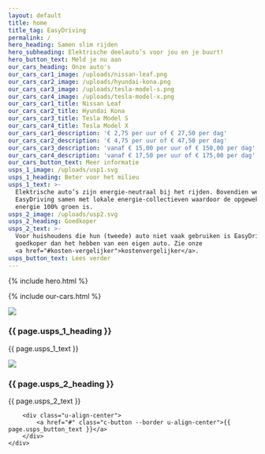 ```yaml
---
layout: default
title: home
title_tag: EasyDriving
permalink: /
hero_heading: Samen slim rijden
hero_subheading: Elektrische deelauto’s voor jou en je buurt!
hero_button_text: Meld je nu aan
our_cars_heading: Onze auto's
our_cars_car1_image: /uploads/nissan-leaf.png
our_cars_car2_image: /uploads/hyundai-kona.png
our_cars_car3_image: /uploads/tesla-model-s.png
our_cars_car4_image: /uploads/tesla-model-x.png
our_cars_car1_title: Nissan Leaf
our_cars_car2_title: Hyundai Kona
our_cars_car3_title: Tesla Model S
our_cars_car4_title: Tesla Model X
our_cars_car1_description: '€ 2,75 per uur of € 27,50 per dag'
our_cars_car2_description: '€ 4,75 per uur of € 47,50 per dag'
our_cars_car3_description: 'vanaf € 15,00 per uur of € 150,00 per dag'
our_cars_car4_description: 'vanaf € 17,50 per uur of € 175,00 per dag'
our_cars_button_text: Meer informatie
usps_1_image: /uploads/usp1.svg
usps_1_heading: Beter voor het milieu
usps_1_text: >-
  Elektrische auto’s zijn energie-neutraal bij het rijden. Bovendien werkt
  EasyDriving samen met lokale energie-collectieven waardoor de opgewekte
  energie 100% groen is.
usps_2_image: /uploads/usp2.svg
usps_2_heading: Goedkoper
usps_2_text: >-
  Voor huishoudens die hun (tweede) auto niet vaak gebruiken is EasyDriving veel
  goedkoper dan het hebben van een eigen auto. Zie onze
  <a href="#kosten-vergelijker">kostenvergelijker</a>.
usps_button_text: Lees verder
---
```


{% include hero.html %}

{% include our-cars.html %}

<div class="s-usps">
    <div class="l-wrapper">
        <div class="s-usps__grid u-mb">
            <div>
                <img class="u-mb" src="{{ page.usps_1_image }}">
                <h3 class="c-heading --medium u-mb">{{ page.usps_1_heading }}</h3>
                <p class="c-paragraph">{{ page.usps_1_text }}</p>
            </div>
            <div>
                <img class="u-mb" src="{{ page.usps_2_image }}">
                <h3 class="c-heading --medium u-mb">{{ page.usps_2_heading }}</h3>
                <p class="c-paragraph">{{ page.usps_2_text }}</p>
            </div>
        </div>

        <div class="u-align-center">
            <a href="#" class="c-button --border u-align-center">{{ page.usps_button_text }}</a>
        </div>
    </div>
</div>
